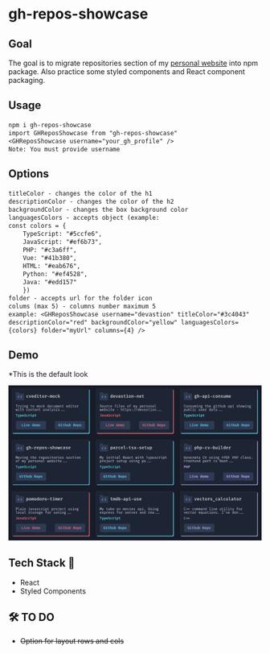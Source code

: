 # gh-repos-showcase

## Goal

The goal is to migrate repositories section of my
[personal website](https://devastion.net/) into npm package. Also practice some
styled components and React component packaging.

## Usage

```git
npm i gh-repos-showcase
import GHReposShowcase from "gh-repos-showcase"
<GHReposShowcase username="your_gh_profile" />
Note: You must provide username
```

## Options

```git
titleColor - changes the color of the h1
descriptionColor - changes the color of the h2
backgroundColor - changes the box background color
languagesColors - accepts object (example:
const colors = {
    TypeScript: "#5ccfe6",
    JavaScript: "#ef6b73",
    PHP: "#c3a6ff",
    Vue: "#41b380",
    HTML: "#eab676",
    Python: "#ef4528",
    Java: "#edd157"
    })
folder - accepts url for the folder icon
colums (max 5) - columns number maximum 5
example: <GHReposShowcase username="devastion" titleColor="#3c4043" descriptionColor="red" backgroundColor="yellow" languagesColors={colors} folder="myUrl" columns={4} />
```

## Demo

\*This is the default look

![Demo](https://raw.githubusercontent.com/devastion/gh-repos-showcase/main/demo.png)

## Tech Stack 🚀

- React
- Styled Components

## 🛠 TO DO

- ~~Option for layout rows and cols~~

